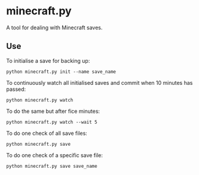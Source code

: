 # minecraft.py

A tool for dealing with Minecraft saves.

## Use

To initialise a save for backing up:

```
python minecraft.py init --name save_name
```

To continuously watch all initialised saves and commit when 10 minutes has passed:

```
python minecraft.py watch
```

To do the same but after fice minutes:

```
python minecraft.py watch --wait 5
```

To do one check of all save files:

```
python minecraft.py save
```

To do one check of a specific save file:

```
python minecraft.py save save_name
```